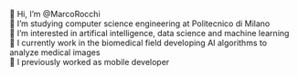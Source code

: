 👋 Hi, I’m @MarcoRocchi  
:blue_book: I’m studying computer science engineering at Politecnico di Milano  
👀 I’m interested in artifical intelligence, data science and machine learning  
:hospital: I currently work in the biomedical field developing AI algorithms to analyze medical images  
:iphone: I previously worked as mobile developer
